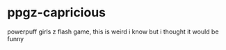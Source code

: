 # ppgz-capricious
powerpuff girls z flash game, this is weird i know but i thought it would be funny
